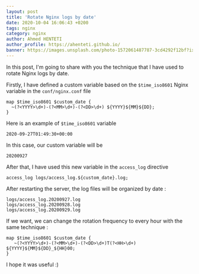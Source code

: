 ```yaml
---
layout: post
title: 'Rotate Nginx logs by date'
date: 2020-10-04 16:06:43 +0200
tags: nginx
category: nginx
author: Ahmed HENTETI
author_profile: https://ahenteti.github.io/
banner: https://images.unsplash.com/photo-1572061487787-3cd4292f12bf?ixlib=rb-1.2.1&auto=format&fit=crop&w=1050&q=80
---
```


In this post, I'm going to share with you the technique that I have used to rotate Nginx logs by date.

Firstly, I have defined a custom variable based on the `$time_iso8601` Nginx variable
in the `conf/nginx.conf` file

```
map $time_iso8601 $custom_date {
  ~(?<YYYY>\d+)-(?<MM>\d+)-(?<DD>\d+) ${YYYY}${MM}${DD};
}
```

Here is an example of `$time_iso8601` variable

```
2020-09-27T01:49:30+00:00
```

In this case, our custom variable will be

```
20200927
```

After that, I have used this new variable in the `access_log` directive

```
access_log logs/access_log.${custom_date}.log;
```

After restarting the server, the log files will be organized by date :

```
logs/access_log.20200927.log
logs/access_log.20200928.log
logs/access_log.20200929.log
```

If we want, we can change the rotation frequency to every hour with the same technique :

```
map $time_iso8601 $custom_date {
   ~(?<YYYY>\d+)-(?<MM>\d+)-(?<DD>\d+)T(?<HH>\d+) ${YYYY}${MM}${DD}_${HH}00;
}
```

I hope it was useful :)
